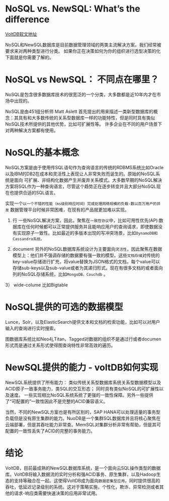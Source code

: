 # NoSQL vs. NewSQL: What’s the difference
[VoltDB软文地址](https://www.voltdb.com/blog/2016/09/22/nosql-vs-newsql-whats-difference/)

NoSQL和NewSQL数据库是目前数据管理领域的两类主流解决方案。我们经常被要求来对两种类型进行分类。 如果你正在决策如何为你的组织进行选型决策的化下面就是你需要了解的。

# NoSQL vs NewSQL： 不同点在哪里？
NoSQL是包含很多数据库技术的很宽泛的一个分类，大多数都是近10年内才在市场中出现的。

NoSQL是由451组分析师 Matt Aslett 首先提出的用来描述一类新型数据库的概念：其具有和大多数传统的关系型数据库一样的功能特性，但是同时具有类似NoSQL技术所提供的其他优势，比如可扩展性等。
许多企业在不同的用户场景下对两种解决方案都有使用。

# NoSQL的基本概念
NoSQL方案是由于使用传SQL语句作为查询语言的传统的RDBMS系统比如Oracle以及IBM的DB2在成本和灵活性上表现让人非常失败而诞生的。原始的NoSQL系统是面向 可扩展、非结构化数据产生并废弃关系模式。大多数早期的NoSQL解决方案将SQL作为一种查询语言，尽管这个趋势正在逐步转变并且大部分NoSQL现在也提供合适的SQL语言。

实现一个`以一个不错的性能（ms级别响应时间）完成处理网络规模的负载-数以百万用户的并发` 数据管理平台时候非常困难，在现有的产品就更加难以实现。

1) 行 一些NoSQL解决方案，因此，聚焦在`一致性协议`中，比如可用性优先(AP):数据库在任何时候都可以正常提供服务并且能响应用户的查询请求，即使数据没有实现原子一致性。比如最近的多版本出现的写冲突场景，比如`DynamoDB和Cassandra系统。`

2) document 另外的NoSQL数据库系统设计为主要面向`灵活性`，因此聚焦在数据模型上：他们并不强调存储的数据要有强一致的模型。这些`文档存储`对传统的key-value存储进行扩充，将value替换为JSON格式的文档，每个value可以存储sub-keys以及sub-value或者为其递归形式。现在有很多文档的或者面向列的NoSQL存储系统，比如`MongoDB，Couchdb` 。

3） wide-colume 比如Bigtable

# NoSQL提供的可选的数据模型
Lunce，Solr，以及ElasticSearch提供文本和文档的检索功能，比如可以对用户输入的查询进行实时搜索。

图数据库系统比如Neo4j,Titan，Tagged对数据的组织不是通过行或者documen形式而是通过关系形式使得图查询特性非常高效的遍历。

# NewSQL提供的能力 - voltDB如何实现
NewSQL系统提供了所有能力： 类似传统关系型数据库系统关系型数据模型以及ACID原子一致事务能力，类SQL的交互形态；
同时具有类似NoSQL的可扩展性以及速度。 一些实现相比NoSQL系统系统了更强的一致性保障。另外一些提供了“可配置的”一致性因此不是完整的ACID兼容语义。

当然，不同的NewSQL方案也是有所区别的，SAP HANA可以处理适量的事务型负载但是没有原生集群的能力。NuoDB是一个集群SQL数据库并且将核心聚焦在云端部署，但是其吞吐能力非常查。MemSQL对集群分析非常有帮助，但是其可配置的一致性丢失了ACID的完整的事务能力。

# 结论
VoltDB，目前最成熟的NewSQL数据库系统，是一个面向云SQL操作类型的数据库。VoltDB将输入数据流的实时分析和强ACID事务、原生集群，以及Hadoop生态的支持等融合在一起。这使得VoltDB成为面向`数据密集型应用`，同时提供很高的吞吐，低延迟记录级别的系统。这对于策略实施，个性化，欺诈、异常检测或者其他的请求-响应类需要快速决策的应用非常试用。





